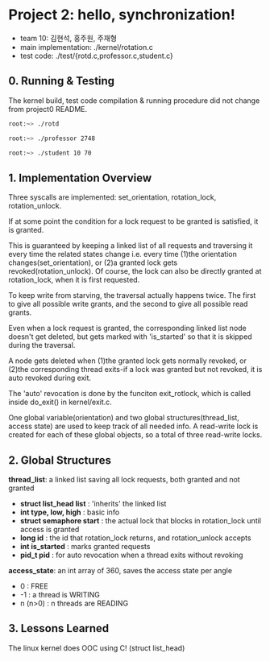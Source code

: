 # Project 2: hello, synchronization!
* team 10: 김현석, 홍주원, 주재형
* main implementation: ./kernel/rotation.c
* test code: ./test/{rotd.c,professor.c,student.c}

## 0. Running & Testing
The kernel build, test code compilation & running procedure did not change from project0 README.
```bash
root:~> ./rotd
```
```bash
root:~> ./professor 2748
```
```bash
root:~> ./student 10 70
```

## 1. Implementation Overview
Three syscalls are implemented: set_orientation, rotation_lock, rotation_unlock.

If at some point the condition for a lock request to be granted is satisfied, it is granted.

This is guaranteed by keeping a linked list of all requests and traversing it every time the related states change
i.e. every time (1)the orientation changes(set_orientation), or (2)a granted lock gets revoked(rotation_unlock). Of course, the lock can also be directly granted at rotation_lock, when it is first requested.

To keep write from starving, the traversal actually happens twice. The first to give all possible write grants, and the second to give all possible read grants.

Even when a lock request is granted, the corresponding linked list node doesn't get deleted, but gets marked with 'is_started' so that it is skipped during the traversal.

A node gets deleted when (1)the granted lock gets normally revoked, or (2)the corresponding thread exits-if a lock was granted but not revoked, it is auto revoked during exit.

The 'auto' revocation is done by the funciton exit_rotlock, which is called inside do_exit() in kernel/exit.c.

One global variable(orientation) and two global structures(thread_list, access state) are used to keep track of all needed info. A read-write lock is created for each of these global objects, so a total of three read-write locks.

## 2. Global Structures
**thread_list**: a linked list saving all lock requests, both granted and not granted
* **struct list_head list**  : 'inherits' the linked list
* **int type, low, high**    : basic info
* **struct semaphore start** : the actual lock that blocks in rotation_lock until access is granted
* **long id**                : the id that rotation_lock returns, and rotation_unlock accepts
* **int is_started**         : marks granted requests
* **pid_t pid**              : for auto revocation when a thread exits without revoking

**access_state**: an int array of 360, saves the access state per angle
* 0        : FREE
* -1       : a thread is WRITING
* n (n>0)  : n threads are READING

## 3. Lessons Learned
The linux kernel does OOC using C! (struct list_head)
